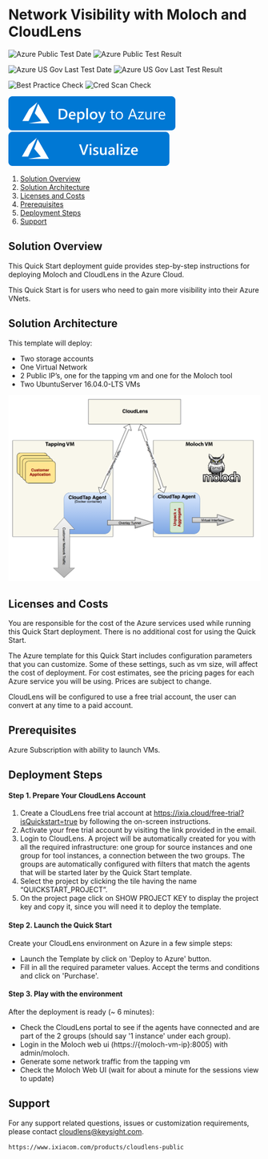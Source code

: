 # Network Visibility with Moloch and CloudLens

![Azure Public Test Date](https://azurequickstartsservice.blob.core.windows.net/badges/cloudlens-moloch-ubuntu/PublicLastTestDate.svg)
![Azure Public Test Result](https://azurequickstartsservice.blob.core.windows.net/badges/cloudlens-moloch-ubuntu/PublicDeployment.svg)

![Azure US Gov Last Test Date](https://azurequickstartsservice.blob.core.windows.net/badges/cloudlens-moloch-ubuntu/FairfaxLastTestDate.svg)
![Azure US Gov Last Test Result](https://azurequickstartsservice.blob.core.windows.net/badges/cloudlens-moloch-ubuntu/FairfaxDeployment.svg)

![Best Practice Check](https://azurequickstartsservice.blob.core.windows.net/badges/cloudlens-moloch-ubuntu/BestPracticeResult.svg)
![Cred Scan Check](https://azurequickstartsservice.blob.core.windows.net/badges/cloudlens-moloch-ubuntu/CredScanResult.svg)

[![Deploy To Azure](https://raw.githubusercontent.com/Azure/azure-quickstart-templates/master/1-CONTRIBUTION-GUIDE/images/deploytoazure.svg?sanitize=true)](https://portal.azure.com/#create/Microsoft.Template/uri/https%3A%2F%2Fraw.githubusercontent.com%2FAzure%2Fazure-quickstart-templates%2Fmaster%2Fcloudlens-moloch-ubuntu%2Fazuredeploy.json)  [![Visualize](https://raw.githubusercontent.com/Azure/azure-quickstart-templates/master/1-CONTRIBUTION-GUIDE/images/visualizebutton.svg?sanitize=true)](http://armviz.io/#/?load=https%3A%2F%2Fraw.githubusercontent.com%2FAzure%2Fazure-quickstart-templates%2Fmaster%2Fcloudlens-moloch-ubuntu%2Fazuredeploy.json)

<!-- TOC -->

1. [Solution Overview](#solution-overview)
2. [ Solution Architecture](#solution-architecture)
2. [Licenses and Costs ](#licenses-and-costs)
3. [Prerequisites](#prerequisites)
4. [Deployment Steps](#deployment-steps)
5. [Support](#support)

<!-- /TOC -->

## Solution Overview

This Quick Start deployment guide provides step-by-step instructions for deploying Moloch and CloudLens in the Azure Cloud.

This Quick Start is for users who need to gain more visibility into their Azure VNets.

## Solution Architecture

This template will deploy:

- Two storage accounts
-	One Virtual Network
-	2 Public IP’s, one for the tapping vm and one for the Moloch tool
-	Two UbuntuServer 16.04.0-LTS VMs

![Deployment Solution Architecture](https://raw.githubusercontent.com/Azure/azure-quickstart-templates/master/cloudlens-moloch-ubuntu/images/architecture.png?raw=true)

## Licenses and Costs

You are responsible for the cost of the Azure services used while running this Quick Start deployment. There is no additional cost for using the Quick Start.

The Azure template for this Quick Start includes configuration parameters that you can customize. Some of these settings, such as vm size, will affect the cost of deployment. For cost estimates, see the pricing pages for each Azure service you will be
using. Prices are subject to change.

CloudLens will be configured to use a free trial account, the user can convert at any time to a paid account.

## Prerequisites

Azure Subscription with ability to launch VMs.

## Deployment Steps

#### Step 1. Prepare Your CloudLens Account

1. Create a CloudLens free trial account at https://ixia.cloud/free-trial?isQuickstart=true by following the on-screen instructions.
2. Activate your free trial account by visiting the link provided in the email.
3. Login to CloudLens. A project will be automatically created for you with all the required infrastructure: one group for source instances and one group for tool instances, a connection between the two groups. The groups are automatically configured with filters that match the agents that will be started later by the Quick Start template.
4. Select the project by clicking the tile having the name “QUICKSTART_PROJECT”.
5. On the project page click on SHOW PROJECT KEY to display the project key and copy it, since you will need it to deploy the template.

#### Step 2. Launch the Quick Start

Create your CloudLens environment on Azure in a few simple steps:
- Launch the Template by click on 'Deploy to Azure' button.
- Fill in all the required parameter values. Accept the terms and conditions and click on 'Purchase'.

#### Step 3. Play with the environment

After the deployment is ready (~ 6 minutes):
- Check the CloudLens portal to see if the agents have connected and are part of the 2 groups (should say '1 instance' under each group).
- Login in the Moloch web ui (https://{moloch-vm-ip}:8005) with admin/moloch.
- Generate some network traffic from the tapping vm
- Check the Moloch Web UI (wait for about a minute for the sessions view to update)

## Support

For any support related questions, issues or customization requirements, please contact cloudlens@keysight.com.
```
https://www.ixiacom.com/products/cloudlens-public
```



